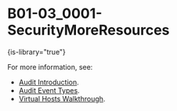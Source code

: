 # B01-03_0001-SecurityMoreResources

{is-library="true"}

<snippet id="B01-03_0001-SecurityMoreResources_snippet">

For more information, see:

* [Audit Introduction](B01-03_0701-Audit-Logs-Intro.md).
* [Audit Event Types](B01-03_0702-Audit-Log-Event-Type-Definitions.md).
* [Virtual Hosts Walkthrough](B01-03_0303-Virtual-Host-Walkthrough.md).

</snippet>